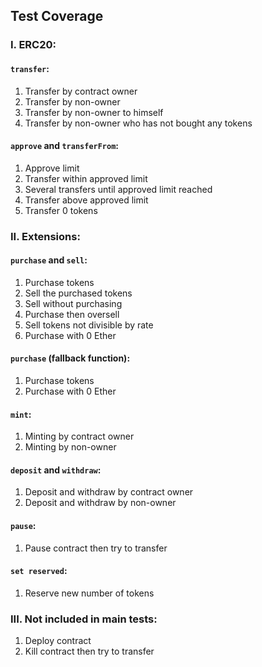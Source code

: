 ## Test Coverage

### I. ERC20:

#### `transfer`:
1. Transfer by contract owner
2. Transfer by non-owner
3. Transfer by non-owner to himself
4. Transfer by non-owner who has not bought any tokens

#### `approve` and `transferFrom`:
1. Approve limit
2. Transfer within approved limit
3. Several transfers until approved limit reached 
4. Transfer above approved limit
5. Transfer 0 tokens

### II. Extensions:

#### `purchase` and `sell`:
1. Purchase tokens
2. Sell the purchased tokens
3. Sell without purchasing
4. Purchase then oversell
5. Sell tokens not divisible by rate
6. Purchase with 0 Ether

#### `purchase` (fallback function):
1. Purchase tokens
2. Purchase with 0 Ether

#### `mint`:
1. Minting by contract owner
2. Minting by non-owner

#### `deposit` and `withdraw`:
1. Deposit and withdraw by contract owner
2. Deposit and withdraw by non-owner

#### `pause`:
1. Pause contract then try to transfer

#### `set reserved`:
1. Reserve new number of tokens

### III. Not included in main tests:
1. Deploy contract
2. Kill contract then try to transfer
